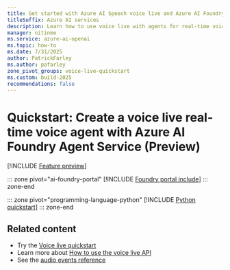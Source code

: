 ```yaml
---
title: Get started with Azure AI Speech voice live and Azure AI Foundry Agent Service
titleSuffix: Azure AI services
description: Learn how to use voice live with agents for real-time voice agents with Azure AI Speech.
manager: nitinme
ms.service: azure-ai-openai
ms.topic: how-to
ms.date: 7/31/2025
author: PatrickFarley
ms.author: pafarley
zone_pivot_groups: voice-live-quickstart
ms.custom: build-2025
recommendations: false
---
```


# Quickstart: Create a voice live real-time voice agent with Azure AI Foundry Agent Service (Preview)

[!INCLUDE [Feature preview](./includes/previews/preview-generic.md)]

::: zone pivot="ai-foundry-portal"
[!INCLUDE [Foundry portal include](./includes/quickstarts/voice-live-agents/ai-foundry.md)]
::: zone-end

::: zone pivot="programming-language-python"
[!INCLUDE [Python quickstart](./includes/quickstarts/voice-live-agents/python.md)]
::: zone-end

## Related content

- Try the [Voice live quickstart](./voice-live-quickstart.md)
- Learn more about [How to use the voice live API](./voice-live-how-to.md)
- See the [audio events reference](/azure/ai-foundry/openai/realtime-audio-reference?context=/azure/ai-services/speech-service/context/context)
